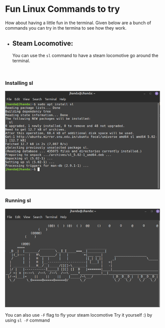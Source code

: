 # Fun Linux Commands to try
How about having a little fun in the terminal.
Given below are a bunch of commands you can try in the termina to see how they work.
- ## Steam Locomotive: 
  You can use the `sl` command to have a steam locomotive go around the terminal.
<br>

 ### Installing sl
  <img src = "/imgs/sl_installing.png" alt = "sl installing"></img>

  ### Running sl
  <img src ="/imgs/sl_running.png" alt= "sl running"></img>

  You can also use ``-F`` flag to fly your steam locomotive
  Try it yourself :) by using ``sl -F`` command